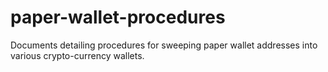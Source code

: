 # paper-wallet-procedures
Documents detailing procedures for sweeping paper wallet addresses into various crypto-currency wallets.
